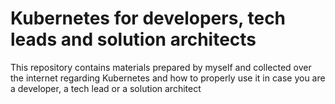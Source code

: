 # Kubernetes for developers, tech leads and solution architects
This repository contains materials prepared by myself and collected over the internet regarding Kubernetes and how to properly use it in case you are a developer, a tech lead or a solution architect 
